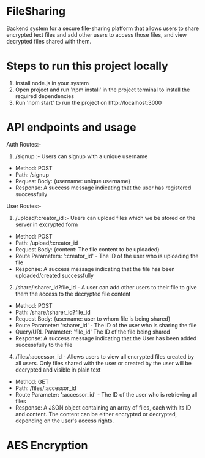 # FileSharing
Backend system for a secure file-sharing platform that allows users to share encrypted text files and add other users to access those files, and view decrypted files shared with them.

# Steps to run this project locally
1. Install node.js in your system
2. Open project and run 'npm install' in the project terminal to install the required dependencies 
3. Run 'npm start' to run the project on http://localhost:3000

# API endpoints and usage
Auth Routes:-
1. /signup :- Users can signup with a unique username
- Method: POST
- Path: /signup
- Request Body: {username: unique username}
- Response: A success message indicating that the user has registered successfully

User Routes:-
1. /upload/:creator_id :- Users can upload files which we be stored on the server in excrypted form
- Method: POST
- Path: /upload/:creator_id
- Request Body: {content: The file content to be uploaded}
- Route Parameters: ':creator_id' - The ID of the user who is uploading the file
- Response: A success message indicating that the file has been uploaded/created successfully

2. /share/:sharer_id?file_id - A user can add other users to their file to give them the access to the decrypted file content
- Method: POST
- Path: /share/:sharer_id?file_id
- Request Body: {username: user to whom file is being shared}
- Route Parameter: ':sharer_id' - The ID of the user who is sharing the file
- Query/URL Parameter: 'file_id' The ID of the file being shared
- Response: A success message indicating that the User has been added successfully to the file

4. /files/:accessor_id - Allows users to view all encrypted files created by all users. Only files shared with the user or created by the user will be decrypted and visible in plain text
- Method: GET
- Path: /files/:accessor_id
- Route Parameter: ':accessor_id' - The ID of the user who is retrieving all files
- Response: A JSON object containing an array of files, each with its ID and content. The content can be either encrypted or decrypted, depending on the user's access rights.

# AES Encryption

